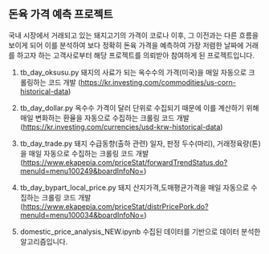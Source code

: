 ## 돈육 가격 예측 프로젝트

국내 시장에서 거래되고 있는 돼지고기의 가격이 코로나 이후, 그 이전과는 다른 흐름을 보이게 되어 이를 분석하여 보다 정확히 돈육 가격을 예측하여 가장 저렴한 날짜에 거래를 하고자 하는 고객사로부터 해당 프로젝트를 의뢰받아 참여하게 된 프로젝트입니다. 

1. tb_day_oksusu.py
  돼지의 사료가 되는 옥수수의 가격(미국)을 매일 자동으로 크롤링하는 코드 개발
  (https://kr.investing.com/commodities/us-corn-historical-data)

2. tb_day_dollar.py
  옥수수 가격이 달러 단위로 수집되기 때문에 이를 계산하기 위해 매일 변화하는 환율을 자동으로 수집하는 크롤링 코드 개발
  (https://kr.investing.com/currencies/usd-krw-historical-data)

3. tb_day_trade.py
  돼지 수급동향(출하 관련) 일자, 판정 두수(마리), 거래정육량(톤)을 매일 자동으로 수집하는 크롤링 코드 개발
  (https://www.ekapepia.com/priceStat/forwardTrendStatus.do?menuId=menu100249&boardInfoNo=)

4. tb_day_bypart_local_price.py
  돼지 산지가격,도매평균가격을 매일 자동으로 수집하는 크롤링 코드 개발
  (https://www.ekapepia.com/priceStat/distrPricePork.do?menuId=menu100034&boardInfoNo=)

5. domestic_price_analysis_NEW.ipynb
  수집된 데이터를 기반으로 데이터 분석한 알고리즘입니다. 
